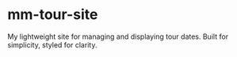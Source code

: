# mm-tour-site
My lightweight site for managing and displaying tour dates. Built for simplicity, styled for clarity.
